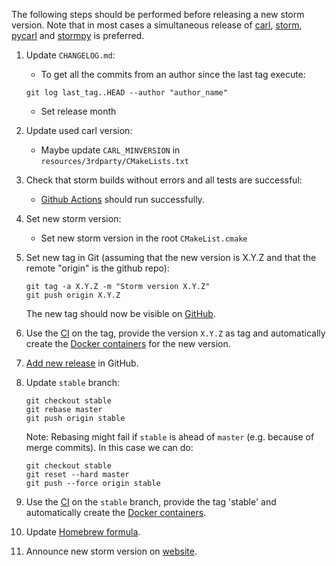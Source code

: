 The following steps should be performed before releasing a new storm version.
Note that in most cases a simultaneous release of [carl](https://github.com/smtrat/carl), [storm](https://github.com/moves-rwth/storm), [pycarl](https://github.com/moves-rwth/pycarl/) and [stormpy](https://github.com/moves-rwth/stormpy/) is preferred.

1. Update `CHANGELOG.md`:
   * To get all the commits from an author since the last tag execute:
   ```console
   git log last_tag..HEAD --author "author_name"
   ```
   * Set release month

2. Update used carl version:
   * Maybe update `CARL_MINVERSION` in `resources/3rdparty/CMakeLists.txt`

3. Check that storm builds without errors and all tests are successful:
   * [Github Actions](https://github.com/moves-rwth/storm/actions/) should run successfully.

4. Set new storm version:
   * Set new storm version in the root `CMakeList.cmake`

5. Set new tag in Git (assuming that the new version is X.Y.Z and that the remote "origin" is the github repo):
   ```console
   git tag -a X.Y.Z -m "Storm version X.Y.Z"
   git push origin X.Y.Z
   ```
   The new tag should now be visible on [GitHub](https://github.com/moves-rwth/storm/tags).

6. Use the [CI](https://github.com/moves-rwth/storm/actions/workflows/release_docker.yml) on the tag, provide the version `X.Y.Z` as tag and automatically create the [Docker containers](https://hub.docker.com/r/movesrwth/storm) for the new version.

7. [Add new release](https://github.com/moves-rwth/storm/releases/new) in GitHub.

8. Update `stable` branch:

   ```console
   git checkout stable
   git rebase master
   git push origin stable
   ```
   Note: Rebasing might fail if `stable` is ahead of `master` (e.g. because of merge commits). In this case we can do:
    ```console
   git checkout stable
   git reset --hard master
   git push --force origin stable
   ```

9. Use the [CI](https://github.com/moves-rwth/storm/actions/workflows/release_docker.yml) on the `stable` branch, provide the tag 'stable' and automatically create the [Docker containers](https://hub.docker.com/r/movesrwth/storm).

10. Update [Homebrew formula](https://github.com/moves-rwth/homebrew-storm).

11. Announce new storm version on [website](http://www.stormchecker.org/news.html).

